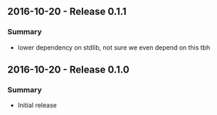 ## 2016-10-20 - Release 0.1.1
### Summary
* lower dependency on stdlib, not sure we even depend on this tbh

## 2016-10-20 - Release 0.1.0
### Summary
* Initial release
